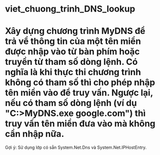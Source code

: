 # viet_chuong_trinh_DNS_lookup

# Xây dựng chương trình MyDNS để trả về thông tin của một tên miền được nhập vào từ bàn phím hoặc truyền từ tham số dòng lệnh. Có nghĩa là khi thực thi chương trình không có tham số thì cho phép nhập tên miền vào để truy vấn. Ngược lại, nếu có tham số dòng lệnh (ví dụ "C:\>MyDNS.exe google.com") thì truy vấn tên miền đưa vào mà không cần nhập nữa.

Gợi ý: Sử dụng lớp có sẵn System.Net.Dns và System.Net.IPHostEntry.
